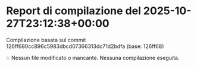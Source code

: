 # Report di compilazione del 2025-10-27T23:12:38+00:00

Compilazione basata sul commit 126ff680cc896c5983dbcd07366313dc71d2bdfa (base: 126ff68)

💡 Nessun file modificato o mancante. Nessuna compilazione eseguita.
